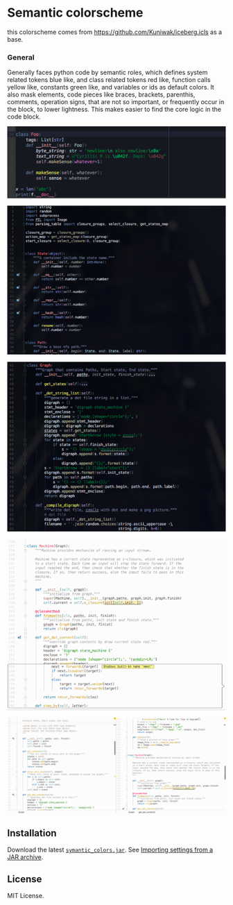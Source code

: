 Semantic colorscheme 
=====================

this colorscheme comes from https://github.com/Kuniwak/iceberg.icls as a base.

### General

Generally faces python code by semantic roles, which defines system related tokens blue like, and class related tokens red like, function calls yellow like, constants green like, and variables or ids as default colors. It also mask elements, code pieces like braces, brackets, parenthis, comments, operation signs, that are not so important, or frequently occur in the block, to  lower lightness. This makes easier to find the core logic in the code block.

![](shortcut1.png)

![](shortcut2.png)

![](shortcut3.png)

![](shotcut5.png)

![](shotcut4.png)

Installation
------------

Download the latest [`symantic_colors.jar`](https://github.com/dannyvi/pycharm-semantic-colorscheme
).
See [Importing settings from a JAR archive](https://www.jetbrains.com/help/idea/2016.3/exporting-and-importing-settings.html#d2139467e55).


License
-------

MIT License. 

